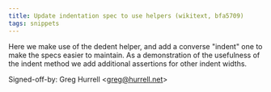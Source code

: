 ```yaml
---
title: Update indentation spec to use helpers (wikitext, bfa5709)
tags: snippets
---
```


Here we make use of the dedent helper, and add a converse "indent" one to make the specs easier to maintain. As a demonstration of the usefulness of the indent method we add additional assertions for other indent widths.

Signed-off-by: Greg Hurrell &lt;greg@hurrell.net&gt;
